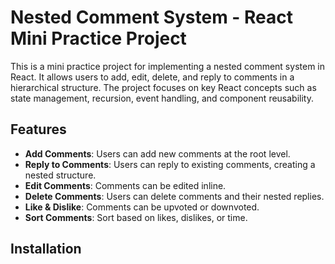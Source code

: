 # Nested Comment System - React Mini Practice Project

This is a mini practice project for implementing a nested comment system in React. It allows users to add, edit, delete, and reply to comments in a hierarchical structure. The project focuses on key React concepts such as state management, recursion, event handling, and component reusability.

## Features

- **Add Comments**: Users can add new comments at the root level.
- **Reply to Comments**: Users can reply to existing comments, creating a nested structure.
- **Edit Comments**: Comments can be edited inline.
- **Delete Comments**: Users can delete comments and their nested replies.
- **Like & Dislike**: Comments can be upvoted or downvoted.
- **Sort Comments**: Sort based on likes, dislikes, or time.

## Installation

